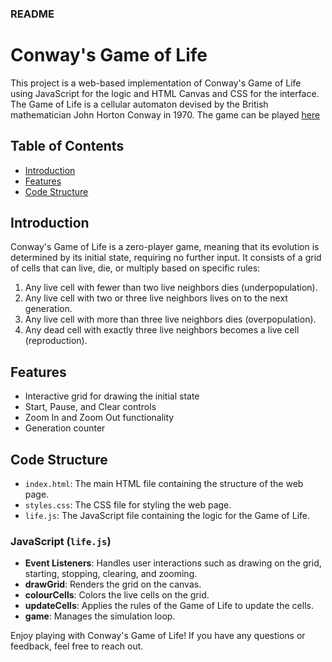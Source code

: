 ### README

# Conway's Game of Life

This project is a web-based implementation of Conway's Game of Life using JavaScript for the logic and HTML Canvas and CSS for the interface. The Game of Life is a cellular automaton devised by the British mathematician John Horton Conway in 1970.
The game can be played [here](https://carie21.github.io/Game-of-Life/)

## Table of Contents

- [Introduction](#introduction)
- [Features](#features)
- [Code Structure](#code-structure)


## Introduction

Conway's Game of Life is a zero-player game, meaning that its evolution is determined by its initial state, requiring no further input. It consists of a grid of cells that can live, die, or multiply based on specific rules:

1. Any live cell with fewer than two live neighbors dies (underpopulation).
2. Any live cell with two or three live neighbors lives on to the next generation.
3. Any live cell with more than three live neighbors dies (overpopulation).
4. Any dead cell with exactly three live neighbors becomes a live cell (reproduction).

## Features

- Interactive grid for drawing the initial state
- Start, Pause, and Clear controls
- Zoom In and Zoom Out functionality
- Generation counter

## Code Structure

- `index.html`: The main HTML file containing the structure of the web page.
- `styles.css`: The CSS file for styling the web page.
- `life.js`: The JavaScript file containing the logic for the Game of Life.

### JavaScript (`life.js`)

- **Event Listeners**: Handles user interactions such as drawing on the grid, starting, stopping, clearing, and zooming.
- **drawGrid**: Renders the grid on the canvas.
- **colourCells**: Colors the live cells on the grid.
- **updateCells**: Applies the rules of the Game of Life to update the cells.
- **game**: Manages the simulation loop.


Enjoy playing with Conway's Game of Life! If you have any questions or feedback, feel free to reach out.
